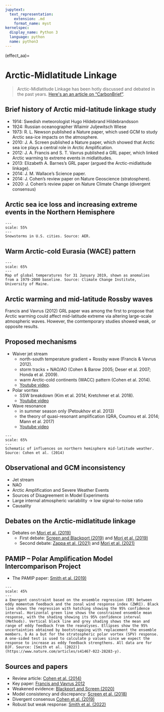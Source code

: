```yaml
---
jupytext:
  text_representation:
    extension: .md
    format_name: myst
kernelspec:
  display_name: Python 3
  language: python
  name: python3
---
```


(effect_aa)=

# Arctic-Midlatitude Linkage

> Arctic-Midlatitude Linkage has been hotly discussed and debated in the past years. [Here's an an article on “CarbonBrief”](https://www.carbonbrief.org/qa-how-is-arctic-warming-linked-to-polar-vortext-other-extreme-weather?fbclid=IwAR3IdscKbEHYVgGdkInmUMBzArEswKu51fGUOQG4OazrNg5MqXQUtQ5hWkQ).

## Brief history of Arctic mid-latitude linkage study

- 1914: Swedish meteorologist Hugo Hildebrand Hildebrandsson  
- 1924: Russian oceanographer Wlaimir Juljewitsch Wiese
- 1973: R. L. Newson published a Nature paper, which used GCM to study Arctic sea-ice impacts on the atmosphere.  
- 2010: J. A. Screen published a Nature paper, which showed that Arctic sea ice plays a central role in Arctic Amplification.
- 2012: J. A. Francis and S. T. Vavrus published a GRL paper, which linked Arctic warming to extreme events in midlatitudes.
- 2013: Elizabeth A. Barnes’s GRL paper (argued the Arctic-midlatitude linkage).
- 2014: J. M. Wallace’s Science paper.
- 2014: J. Cohen’s review paper on Nature Geoscience (stratosphere).
- 2020: J. Cohen’s review paper on Nature Climate Change (divergent consensus)

## Arctic sea ice loss and increasing extreme events in the Northern Hemisphere

```{figure} /_static/lecture_specific/lecture1_figures/extreme_us.png
---
scale: 55%
---
Snowstorms in U.S. cities. Source: AER.
```

## Warm Arctic-cold Eurasia (WACE) pattern

```{figure} /_static/lecture_specific/lecture1_figures/wace.jpeg
---
scale: 65%
---
Map of global temperatures for 31 January 2019, shown as anomalies from a 1979-2000 baseline. Source: Climate Change Institute, University of Maine.
```

## Arctic warming and mid-latitude Rossby waves

Francis and  Vavrus (2012) GRL paper was among the first to propose that Arctic warming could affect mid-latitude extreme 
via altering large-scale atmospheric waves. However, the comtemporary studies showed weak, or opposite results.

## Proposed mechanisms

- Waiver jet stream
  - north-south temperature gradient + Rossby wave (Francis & Vavrus 2012).
  - storm tracks + NAO/AO (Cohen & Barow 2005; Deser et al. 2007; Honda et al. 2009).
  - warm Arctic-cold continents (WACC) pattern (Cohen et al. 2014).
  - [Youtube video](https://www.youtube.com/watch?v=TuHdPvnu3Ds&feature=emb_logo).
- Polar vorrtex 
  - SSW breakdown (Kim et al. 2014; Kretchmer et al. 2018).
  - [Youtube video](https://www.youtube.com/watch?v=2YaLbJIycVE&feature=emb_logo)
- Wave resonance
  - in summer season only (Petoukhov et al. 2013)
  - the theory of quasi-resonant amplification (QRA, Coumou et al. 2014; Mann et al. 2017)
  - [Youtube video](https://www.youtube.com/watch?v=5cQ2q5ulSqY&feature=emb_logo)

```{figure} /_static/lecture_specific/lecture1_figures/schematic.jpeg
---
scale: 65%
---
Schematic of influences on northern hemisphere mid-latitude weather. Source: Cohen et al. (2014)
```

## Observational and GCM inconsistency

- Jet stream
- NAO
- Arctic Amplification and Severe Weather Events
- Sources of Disagreement in Model Experiments
- Large internal atmospheric variability -> low signal-to-noise ratio
- Causality

## Debates on the Arctic-midlatitude linkage
- Debates on [Mori et al. (2019)](https://www.nature.com/articles/s41558-018-0379-3)
  - First debate: [Screen and Blackport (2019)](https://www.nature.com/articles/s41558-019-0635-1) and [Mori et al. (2019)](https://www.nature.com/articles/s41558-019-0636-0)
  - Second debate: [Zappa et al. (2021)](https://www.nature.com/articles/s41558-020-00982-8) and [Mori et al. (2021)](https://www.nature.com/articles/s41558-020-00983-7)

## PAMIP – Polar Amplification Model Intercomparison Project
- The PAMIP paper: [Smith et al. (2019)](https://gmd.copernicus.org/articles/12/1139/2019/)

```{figure} /_static/lecture_specific/lecture1_figures/pamip_tmp1.webp
---
scale: 45%
---
a Emergent constraint based on the ensemble regression (ER) between eddy momentum feedback and the zonal wind response index (ZWRI). Black line shows the regression with hatching showing the 95% confidence interval. Horizontal green line shows the constrained ensemble mean response, with the shading showing its 95% confidence interval (Methods). Vertical black line and grey shading shows the mean and range of eddy feedback from the reanalyses. Ellipses show the 95% uncertainties obtained by bootstrapping with replacement the ensemble members. b As a but for the stratospheric polar vortex (SPV) response. A one-sided test is used to calculate p values since we expect the response to increase as eddy feedback strengthens. All data are for DJF. Source: [Smith et al. (2022)](https://www.nature.com/articles/s41467-022-28283-y).
```


## Sources and papers
- Review article: [Cohen et al. (2014)](https://www.nature.com/articles/ngeo2234)
- Key paper: [Francis and Vavrus 2012](https://agupubs.onlinelibrary.wiley.com/doi/full/10.1029/2012gl051000)
- Weakened evidence: [Blackport and Screen (2020)](https://www.nature.com/articles/s41558-020-00954-y)
- Model consistency and discrepancy: [Screen et al. (2018)](https://www.nature.com/articles/s41561-018-0059-y)
- Divergent consensus [Cohen et al. (2019)](https://www.nature.com/articles/s41558-019-0662-y)
- Robust but weak response: [Smith et al. (2022)](https://www.nature.com/articles/s41467-022-28283-y)


